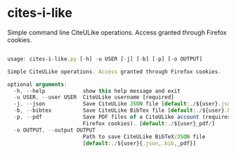 cites-i-like
============
Simple command line CiteULike operations. Access granted through Firefox cookies.

```javascript

usage: cites-i-like.py [-h] -u USER [-j] [-b] [-p] [-o OUTPUT]

Simple CiteULike operations. Access granted through Firefox cookies.

optional arguments:
  -h, --help            show this help message and exit
  -u USER, --user USER  CiteULike username [required]
  -j, --json            Save CiteULike JSON file [default:./${user}.json]
  -b, --bibtex          Save CiteULike BibTex file [default:./${user}.bib]
  -p, --pdf             Save PDF files of a CiteULike account (requires
                        Firefox cookies). [default:./${user}_pdf/]
  -o OUTPUT, --output OUTPUT
                        Path to save CiteULike BibTeX/JSON file
                        [default:./${user}{.json,.bib,_pdf}]
```
